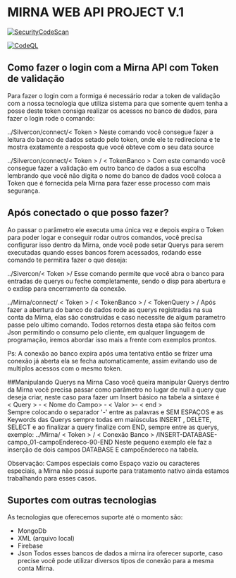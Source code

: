 # MIRNA WEB API PROJECT V.1
[![SecurityCodeScan](https://github.com/FelipeKatao/Mirna/actions/workflows/securitycodescan.yml/badge.svg?branch=ApiMirnaWeb)](https://github.com/FelipeKatao/Mirna/actions/workflows/securitycodescan.yml)

[![CodeQL](https://github.com/FelipeKatao/Mirna/actions/workflows/codeql.yml/badge.svg)](https://github.com/FelipeKatao/Mirna/actions/workflows/codeql.yml)

## Como fazer o login com a Mirna API com Token de validação
Para fazer o login com a formiga é necessário rodar a token de validação com a nossa tecnologia  que utiliza sistema para que somente quem tenha a posse deste token consiga realizar os acessos no banco de dados, para fazer o login rode o comando: 

../Silvercon/connect/< Token >
Neste comando você consegue fazer a leitura do banco de dados setado pelo token, onde ele te redireciona e te mostra exatamente a resposta que você obteve com o seu data source 

../Silvercon/connect/< Token > / < TokenBanco > 
Com este comando você consegue fazer a validação em outro banco de dados a sua escolha lembrando que você não digita o nome do banco de dados você coloca a Token que é fornecida pela Mirna para fazer esse processo com mais segurança.

## Após conectado o que posso fazer? 
Ao passar o parâmetro ele executa uma única vez e depois expira o Token para poder logar e conseguir rodar outros comandos, você precisa configurar isso dentro da Mirna, onde você pode setar Querys para serem executadas quando esses bancos forem acessados, rodando esse comando te permitira fazer o que deseja: 

../Sivercon/< Token >/ <disp ou exdisp>
Esse comando permite que você abra o banco para entradas de querys ou feche completamente, sendo o disp para abertura e o exdisp para encerramento da conexão. 

../Mirna/connect/ < Token > / < TokenBanco > / < TokenQuery > /<parametros>
Após fazer a abertura do banco de dados rode as querys registradas na sua conta da Mirna, elas são construidas e caso necessite de algum parametro passe pelo ultimo comando.
Todos retornos desta etapa são feitos com Json permitindo o consumo pelo cliente, em qualquer linguagem de programação, iremos abordar isso mais a frente com exemplos prontos.

Ps: A conexão ao banco expira após uma tentativa então se frizer uma conexão já aberta ela se fecha automaticamente, assim evitando uso de multiplos acessos com o mesmo token.

##Manipulando Querys na Mirna 
Caso você queira manipular Querys dentro da Mirna você precisa passar como parâmetro no lugar de null a query que deseja criar, neste caso para fazer um Insert básico na tabela a sintaxe é  
<  Query > - < Nome do Campo> - < Valor >- < end >   
Sempre colocando o separador '-' entre as palavras e SEM ESPAÇOS e as Keywords das Querys sempre todas em maiúsculas INSERT , DELETE, SELECT e ao finalizar a query finalize com END, sempre entre as querys, exemplo: 
../Mirna/ < Token > / < Conexão Banco > /INSERT-DATABASE-campo_01-campoEndereco-90-END
Neste pequeno exemplo ele faz a inserção de dois campos DATABASE E campoEndereco na tabela.

Observação: Campos especiais como Espaço vazio ou caracteres especiais, a Mirna não possui suporte para tratamento nativo ainda estamos trabalhando para esses casos.

## Suportes com outras tecnologias 
As tecnologias que oferecemos suporte até o momento são:
    
- MongoDb 
- XML (arquivo local)
- Firebase 
- Json 
Todos esses bancos de dados a mirna ira oferecer suporte, caso precise você pode utilizar diversos tipos
de conexão para a mesma conta Mirna. 

